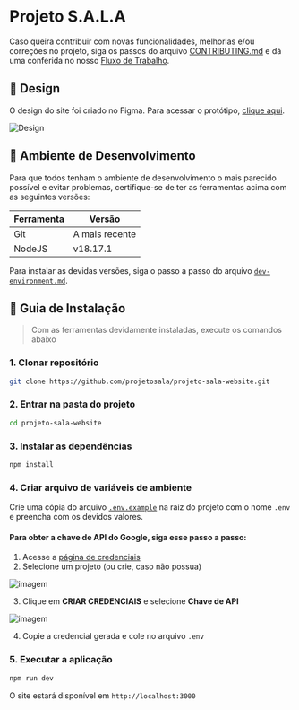 # Projeto S.A.L.A

Caso queira contribuir com novas funcionalidades, melhorias e/ou correções no projeto, siga os passos do arquivo [CONTRIBUTING.md](./.github/doc/CONTRIBUTING.md) e dá uma conferida no nosso [Fluxo de Trabalho](./.github/doc/workflow.md).

## :art: Design
O design do site foi criado no Figma. Para acessar o protótipo, [clique aqui](https://figma.com/file/F4AeiLaW8Yi7zr4eCuLtpX/Website).

![Design](https://github.com/projetosala/projeto-sala-website/assets/40719464/a8d10a04-2760-486c-a651-dd426c73ad05)

## :wrench: Ambiente de Desenvolvimento
Para que todos tenham o ambiente de desenvolvimento o mais parecido possível e evitar problemas, certifique-se de ter as ferramentas acima com as seguintes versões:

| Ferramenta | Versão |
| --- | --- |
| Git | A mais recente |
| NodeJS | v18.17.1 |

Para instalar as devidas versões, siga o passo a passo do arquivo [`dev-environment.md`](./.github/doc/dev-environment.md).

## :compass: Guia de Instalação
> Com as ferramentas devidamente instaladas, execute os comandos abaixo

### **1. Clonar repositório**
```bash
git clone https://github.com/projetosala/projeto-sala-website.git
```

### **2. Entrar na pasta do projeto**
```bash
cd projeto-sala-website
```

### **3. Instalar as dependências**
```bash
npm install
```

### **4. Criar arquivo de variáveis de ambiente**
Crie uma cópia do arquivo [`.env.example`](./.env.example) na raiz do projeto com o nome `.env` e preencha com os devidos valores.

#### Para obter a chave de API do Google, siga esse passo a passo:

1. Acesse a [página de credenciais](https://console.cloud.google.com/apis/credentials)
2. Selecione um projeto (ou crie, caso não possua)

![imagem](https://user-images.githubusercontent.com/63798776/206915956-384d61bb-0f3f-43f7-a3fe-4c2c5da7e7a0.png)

3. Clique em **CRIAR CREDENCIAIS** e selecione **Chave de API**

![imagem](https://user-images.githubusercontent.com/63798776/206916094-0300a90c-251d-4753-8c08-975cb7b65948.png)

4. Copie a credencial gerada e cole no arquivo `.env`

### **5. Executar a aplicação**
```bash
npm run dev
```

O site estará disponível em `http://localhost:3000`

